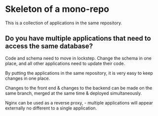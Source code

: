 # Skeleton of a mono-repo

This is a collection of applications in the same repository.

## Do you have multiple applications that need to access the same database?

Code and schema need to move in lockstep. Change the schema in one place, and all other applications need to update their code.

By putting the applications in the same repository, it is very easy to keep changes in one place.

Changes to the front end & changes to the backend can be made on the same branch, merged at the same time & deployed simultaneously.

Nginx can be used as a reverse proxy, - multiple applications will appear externally no different to a single application.
